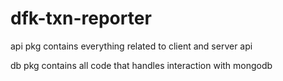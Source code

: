 # dfk-txn-reporter

api pkg contains everything related to client and server api

db pkg contains all code that handles interaction with mongodb